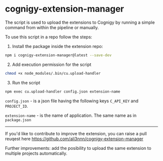 # cognigy-extension-manager

The script is used to upload the extensions to Cognigy by running a simple command from within the pipeline or manually.

To use this script in a repo follow the steps:

1. Install the package inside the extension repo:
```bash
npm i cognigy-extension-manager@latest --save-dev
```

2. Add execution permission for the script
```bash
chmod +x node_modules/.bin/cu.upload-handler
```

3. Run the script
```bash
npm exec cu.upload-handler config.json extension-name
```

```config.json``` - is a json file having the following keys ```C_API_KEY``` and ```PROJECT_ID```.

```extension-name``` - is the name of application. The same name as in ```package.json```

---

If you'd like to contribute to improve the extension, you can raise a pull reuqest here https://github.com/ali3nnn/cognigy-extension-manager

Further improvements: add the posibility to upload the same extension to multiple projects automatically.